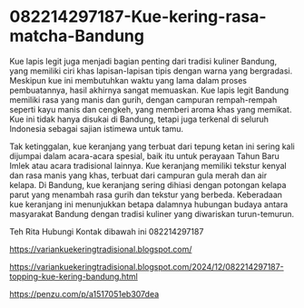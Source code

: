 # 082214297187-Kue-kering-rasa-matcha-Bandung
Kue lapis legit juga menjadi bagian penting dari tradisi kuliner Bandung, yang memiliki ciri khas lapisan-lapisan tipis dengan warna yang bergradasi. Meskipun kue ini membutuhkan waktu yang lama dalam proses pembuatannya, hasil akhirnya sangat memuaskan. Kue lapis legit Bandung memiliki rasa yang manis dan gurih, dengan campuran rempah-rempah seperti kayu manis dan cengkeh, yang memberi aroma khas yang memikat. Kue ini tidak hanya disukai di Bandung, tetapi juga terkenal di seluruh Indonesia sebagai sajian istimewa untuk tamu.

Tak ketinggalan, kue keranjang yang terbuat dari tepung ketan ini sering kali dijumpai dalam acara-acara spesial, baik itu untuk perayaan Tahun Baru Imlek atau acara tradisional lainnya. Kue keranjang memiliki tekstur kenyal dan rasa manis yang khas, terbuat dari campuran gula merah dan air kelapa. Di Bandung, kue keranjang sering dihiasi dengan potongan kelapa parut yang menambah rasa gurih dan tekstur yang berbeda. Keberadaan kue keranjang ini menunjukkan betapa dalamnya hubungan budaya antara masyarakat Bandung dengan tradisi kuliner yang diwariskan turun-temurun.

Teh Rita
Hubungi Kontak dibawah ini
082214297187

https://variankuekeringtradisional.blogspot.com/

https://variankuekeringtradisional.blogspot.com/2024/12/082214297187-topping-kue-kering-bandung.html

https://penzu.com/p/a1517051eb307dea
